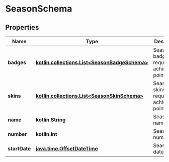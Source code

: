 
# SeasonSchema

## Properties
Name | Type | Description | Notes
------------ | ------------- | ------------- | -------------
**badges** | [**kotlin.collections.List&lt;SeasonBadgeSchema&gt;**](SeasonBadgeSchema.md) | Season badges with required achievement points. | 
**skins** | [**kotlin.collections.List&lt;SeasonSkinSchema&gt;**](SeasonSkinSchema.md) | Season skins with required achievement points. | 
**name** | **kotlin.String** | Season name. |  [optional]
**number** | **kotlin.Int** | Season number. |  [optional]
**startDate** | [**java.time.OffsetDateTime**](java.time.OffsetDateTime.md) | Season start date. |  [optional]



